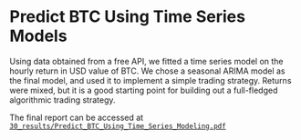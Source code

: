 # Predict BTC Using Time Series Models
Using data obtained from a free API, we fitted a time series model on the hourly return in USD value of BTC. We chose a seasonal ARIMA model as the final model, and used it to implement a simple trading strategy. Returns were mixed, but it is a good starting point for building out a full-fledged algorithmic trading strategy.

The final report can be accessed at [`30_results/Predict_BTC_Using_Time_Series_Modeling.pdf`](https://github.com/rw417/to_the_moon/blob/main/30_results/Predict_BTC_Using_Time_Series_Modeling.pdf)
